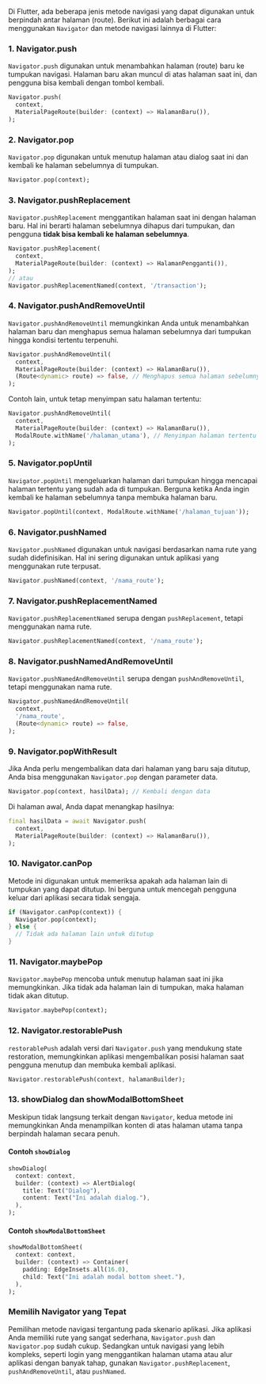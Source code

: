 Di Flutter, ada beberapa jenis metode navigasi yang dapat digunakan untuk berpindah antar halaman (route). Berikut ini adalah berbagai cara menggunakan `Navigator` dan metode navigasi lainnya di Flutter:

### 1. **Navigator.push**

`Navigator.push` digunakan untuk menambahkan halaman (route) baru ke tumpukan navigasi. Halaman baru akan muncul di atas halaman saat ini, dan pengguna bisa kembali dengan tombol kembali.

```dart
Navigator.push(
  context,
  MaterialPageRoute(builder: (context) => HalamanBaru()),
);
```

### 2. **Navigator.pop**

`Navigator.pop` digunakan untuk menutup halaman atau dialog saat ini dan kembali ke halaman sebelumnya di tumpukan.

```dart
Navigator.pop(context);
```

### 3. **Navigator.pushReplacement**

`Navigator.pushReplacement` menggantikan halaman saat ini dengan halaman baru. Hal ini berarti halaman sebelumnya dihapus dari tumpukan, dan pengguna **tidak bisa kembali ke halaman sebelumnya**.

```dart
Navigator.pushReplacement(
  context,
  MaterialPageRoute(builder: (context) => HalamanPengganti()),
);
// atau
Navigator.pushReplacementNamed(context, '/transaction');

```

### 4. **Navigator.pushAndRemoveUntil**

`Navigator.pushAndRemoveUntil` memungkinkan Anda untuk menambahkan halaman baru dan menghapus semua halaman sebelumnya dari tumpukan hingga kondisi tertentu terpenuhi.

```dart
Navigator.pushAndRemoveUntil(
  context,
  MaterialPageRoute(builder: (context) => HalamanBaru()),
  (Route<dynamic> route) => false, // Menghapus semua halaman sebelumnya
);
```

Contoh lain, untuk tetap menyimpan satu halaman tertentu:

```dart
Navigator.pushAndRemoveUntil(
  context,
  MaterialPageRoute(builder: (context) => HalamanBaru()),
  ModalRoute.withName('/halaman_utama'), // Menyimpan halaman tertentu di tumpukan
);
```

### 5. **Navigator.popUntil**

`Navigator.popUntil` mengeluarkan halaman dari tumpukan hingga mencapai halaman tertentu yang sudah ada di tumpukan. Berguna ketika Anda ingin kembali ke halaman sebelumnya tanpa membuka halaman baru.

```dart
Navigator.popUntil(context, ModalRoute.withName('/halaman_tujuan'));
```

### 6. **Navigator.pushNamed**

`Navigator.pushNamed` digunakan untuk navigasi berdasarkan nama rute yang sudah didefinisikan. Hal ini sering digunakan untuk aplikasi yang menggunakan rute terpusat.

```dart
Navigator.pushNamed(context, '/nama_route');
```

### 7. **Navigator.pushReplacementNamed**

`Navigator.pushReplacementNamed` serupa dengan `pushReplacement`, tetapi menggunakan nama rute.

```dart
Navigator.pushReplacementNamed(context, '/nama_route');
```

### 8. **Navigator.pushNamedAndRemoveUntil**

`Navigator.pushNamedAndRemoveUntil` serupa dengan `pushAndRemoveUntil`, tetapi menggunakan nama rute.

```dart
Navigator.pushNamedAndRemoveUntil(
  context,
  '/nama_route',
  (Route<dynamic> route) => false,
);
```

### 9. **Navigator.popWithResult**

Jika Anda perlu mengembalikan data dari halaman yang baru saja ditutup, Anda bisa menggunakan `Navigator.pop` dengan parameter data.

```dart
Navigator.pop(context, hasilData); // Kembali dengan data
```

Di halaman awal, Anda dapat menangkap hasilnya:

```dart
final hasilData = await Navigator.push(
  context,
  MaterialPageRoute(builder: (context) => HalamanBaru()),
);
```

### 10. **Navigator.canPop**

Metode ini digunakan untuk memeriksa apakah ada halaman lain di tumpukan yang dapat ditutup. Ini berguna untuk mencegah pengguna keluar dari aplikasi secara tidak sengaja.

```dart
if (Navigator.canPop(context)) {
  Navigator.pop(context);
} else {
  // Tidak ada halaman lain untuk ditutup
}
```

### 11. **Navigator.maybePop**

`Navigator.maybePop` mencoba untuk menutup halaman saat ini jika memungkinkan. Jika tidak ada halaman lain di tumpukan, maka halaman tidak akan ditutup.

```dart
Navigator.maybePop(context);
```

### 12. **Navigator.restorablePush**

`restorablePush` adalah versi dari `Navigator.push` yang mendukung state restoration, memungkinkan aplikasi mengembalikan posisi halaman saat pengguna menutup dan membuka kembali aplikasi. 

```dart
Navigator.restorablePush(context, halamanBuilder);
```

### 13. **showDialog** dan **showModalBottomSheet**

Meskipun tidak langsung terkait dengan `Navigator`, kedua metode ini memungkinkan Anda menampilkan konten di atas halaman utama tanpa berpindah halaman secara penuh.

#### Contoh `showDialog`

```dart
showDialog(
  context: context,
  builder: (context) => AlertDialog(
    title: Text("Dialog"),
    content: Text("Ini adalah dialog."),
  ),
);
```

#### Contoh `showModalBottomSheet`

```dart
showModalBottomSheet(
  context: context,
  builder: (context) => Container(
    padding: EdgeInsets.all(16.0),
    child: Text("Ini adalah modal bottom sheet."),
  ),
);
```

### Memilih Navigator yang Tepat
Pemilihan metode navigasi tergantung pada skenario aplikasi. Jika aplikasi Anda memiliki rute yang sangat sederhana, `Navigator.push` dan `Navigator.pop` sudah cukup. Sedangkan untuk navigasi yang lebih kompleks, seperti login yang menggantikan halaman utama atau alur aplikasi dengan banyak tahap, gunakan `Navigator.pushReplacement`, `pushAndRemoveUntil`, atau `pushNamed`.